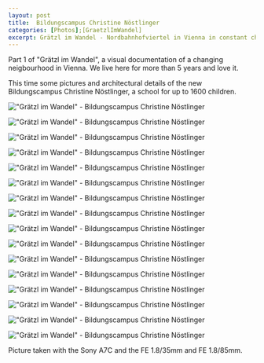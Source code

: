```yaml
---
layout: post
title:  Bildungscampus Christine Nöstlinger
categories: [Photos];[GraetzlImWandel]
excerpt: Grätzl im Wandel - Nordbahnhofviertel in Vienna in constant change, Part 1
---
```

Part 1 of "Grätzl im Wandel", a visual documentation of a changing neigbourhood in Vienna. We live here for more than 5 years and love it. 

This time some pictures and architectural details of the new Bildungscampus Christine Nöstlinger, a school for up to 1600 children. 

!["Grätzl im Wandel" - Bildungscampus Christine Nöstlinger](../images/20210131/bildungscampus_christine_noestlinger-01.jpg)

!["Grätzl im Wandel" - Bildungscampus Christine Nöstlinger](../images/20210131/bildungscampus_christine_noestlinger-02.jpg)

!["Grätzl im Wandel" - Bildungscampus Christine Nöstlinger](../images/20210131/bildungscampus_christine_noestlinger-03.jpg)

!["Grätzl im Wandel" - Bildungscampus Christine Nöstlinger](../images/20210131/bildungscampus_christine_noestlinger-04.jpg)

!["Grätzl im Wandel" - Bildungscampus Christine Nöstlinger](../images/20210131/bildungscampus_christine_noestlinger-05.jpg)

!["Grätzl im Wandel" - Bildungscampus Christine Nöstlinger](../images/20210131/bildungscampus_christine_noestlinger-06.jpg)

!["Grätzl im Wandel" - Bildungscampus Christine Nöstlinger](../images/20210131/bildungscampus_christine_noestlinger-07.jpg)

!["Grätzl im Wandel" - Bildungscampus Christine Nöstlinger](../images/20210131/bildungscampus_christine_noestlinger-08.jpg)

!["Grätzl im Wandel" - Bildungscampus Christine Nöstlinger](../images/20210131/bildungscampus_christine_noestlinger-09.jpg)

!["Grätzl im Wandel" - Bildungscampus Christine Nöstlinger](../images/20210131/bildungscampus_christine_noestlinger-10.jpg)

!["Grätzl im Wandel" - Bildungscampus Christine Nöstlinger](../images/20210131/bildungscampus_christine_noestlinger-11.jpg)

!["Grätzl im Wandel" - Bildungscampus Christine Nöstlinger](../images/20210131/bildungscampus_christine_noestlinger-12.jpg)

!["Grätzl im Wandel" - Bildungscampus Christine Nöstlinger](../images/20210131/bildungscampus_christine_noestlinger-13.jpg)

!["Grätzl im Wandel" - Bildungscampus Christine Nöstlinger](../images/20210131/bildungscampus_christine_noestlinger-14.jpg)

!["Grätzl im Wandel" - Bildungscampus Christine Nöstlinger](../images/20210131/bildungscampus_christine_noestlinger-15.jpg)

!["Grätzl im Wandel" - Bildungscampus Christine Nöstlinger](../images/20210131/bildungscampus_christine_noestlinger-16.jpg)

Picture taken with the Sony A7C and the FE 1.8/35mm and FE 1.8/85mm.
